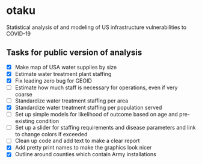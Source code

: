 # otaku
Statistical analysis of and modeling of US infrastructure vulnerabilities to COVID-19

## Tasks for public version of analysis
- [x] Make map of USA water supplies by size
- [x] Estimate water treatment plant staffing
- [x] Fix leading zero bug for GEOID
- [ ] Estimate how much staff is necessary for operations, even if very coarse
- [ ] Standardize water treatment staffing per area
- [x] Standardize water treatment staffing per population served
- [ ] Set up simple models for likelihood of outcome based on age and pre-existing condition
- [ ] Set up a slider for staffing requirements and disease parameters and link to change colors if exceeded
- [ ] Clean up code and add text to make a clear report
- [x] Add pretty print names to make the graphics look nicer
- [x] Outline around counties which contain Army installations
